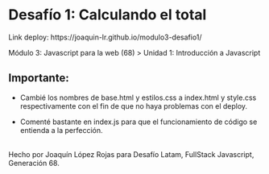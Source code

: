 <h1>Desafío 1: Calculando el total</h1>
<p>Link deploy: https://joaquin-lr.github.io/modulo3-desafio1/</p>
<p>Módulo 3: Javascript para la web (68) > Unidad 1: Introducción a Javascript</p>

<h2>Importante:</h2>
<ul>
 <li><p>Cambié los nombres de base.html y estilos.css a index.html y style.css respectivamente con el fin de que no haya problemas con el deploy.</p></li>
 <li><p>Comenté bastante en index.js para que el funcionamiento de código se entienda a la perfección.</p></li>
</ul>

<p><br>Hecho por Joaquín López Rojas para Desafío Latam, FullStack Javascript, Generación 68.</p>







 

